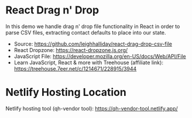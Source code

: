 # React Drag n' Drop

In this demo we handle drag n' drop file functionality in React in order to parse CSV files, extracting contact defaults to place into our state.

- Source: https://github.com/leighhalliday/react-drag-drop-csv-file
- React Dropzone: https://react-dropzone.js.org/
- JavaScript File: https://developer.mozilla.org/en-US/docs/Web/API/File
- Learn JavaScript, React & more with Treehouse (affiliate link): https://treehouse.7eer.net/c/1214671/228915/3944

# Netlify Hosting Location

Netlify hosting tool (qh-vendor tool): https://qh-vendor-tool.netlify.app/
